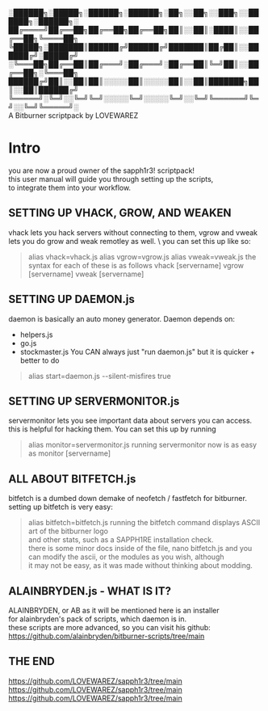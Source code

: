 ░██████╗░█████╗░██████╗░██████╗░██╗░░██╗░░███╗░░██████╗░██████╗░ \
██╔════╝██╔══██╗██╔══██╗██╔══██╗██║░░██║░████║░░██╔══██╗╚════██╗ \
╚█████╗░███████║██████╔╝██████╔╝███████║██╔██║░░██████╔╝░█████╔╝ \
░╚═══██╗██╔══██║██╔═══╝░██╔═══╝░██╔══██║╚═╝██║░░██╔══██╗░╚═══██╗ \
██████╔╝██║░░██║██║░░░░░██║░░░░░██║░░██║███████╗██║░░██║██████╔╝ \
╚═════╝░╚═╝░░╚═╝╚═╝░░░░░╚═╝░░░░░╚═╝░░╚═╝╚══════╝╚═╝░░╚═╝╚═════╝░ \
              A Bitburner scriptpack by LOVEWAREZ

# Intro
you are now a proud owner of the sapph1r3! scriptpack! \
this user manual will guide you through setting up the scripts,  \
to integrate them into your workflow. 

## SETTING UP VHACK, GROW, AND WEAKEN 
  vhack lets you hack servers without connecting to them, vgrow and vweak \
  lets you do grow and weak remotley as well. \ 
  you can set this up like so: 
  > alias vhack=vhack.js
  > alias vgrow=vgrow.js
  > alias vweak=vweak.js
  the syntax for each of these is as follows
  > vhack [servername]
  > vgrow [servername]
  > vweak [servername]

## SETTING UP DAEMON.js
  daemon is basically an auto money generator. Daemon depends on:
  - helpers.js
  - go.js
  - stockmaster.js
  You CAN always just "run daemon.js" but it is quicker + better to do
  > alias start=daemon.js --silent-misfires true

## SETTING UP SERVERMONITOR.js
  servermonitor lets you see important data about servers you can access. \
  this is helpful for hacking them. You can set this up by running 
  > alias monitor=servermonitor.js
  running servermonitor now is as easy as 
  > monitor [servername]

## ALL ABOUT BITFETCH.js
  bitfetch is a dumbed down demake of neofetch / fastfetch for bitburner. \
  setting up bitfetch is very easy: 
  > alias bitfetch=bitfetch.js
  running the bitfetch command displays ASCII art of the bitburner logo \
  and other stats, such as a SAPPH1RE installation check. \
  there is some minor docs inside of the file, 
  > nano bitfetch.js 
  and you can modify the ascii, or the modules as you wish, although \
  it may not be easy, as it was made without thinking about modding.

## ALAINBRYDEN.js - WHAT IS IT?
  ALAINBRYDEN, or AB as it will be mentioned here is an installer \
  for alainbryden's pack of scripts, which daemon is in. \
  these scripts are more advanced, so you can visit his github: \
  https://github.com/alainbryden/bitburner-scripts/tree/main


## THE END
https://github.com/LOVEWAREZ/sapph1r3/tree/main
https://github.com/LOVEWAREZ/sapph1r3/tree/main
https://github.com/LOVEWAREZ/sapph1r3/tree/main
